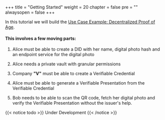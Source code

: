 
+++
title = "Getting Started"
weight = 20
chapter = false
pre = ""
alwaysopen = false
+++

In this tutorial we will build the [Use Case Example: Decentralized Proof of Age](/services/did_sidechain/use_case_example).

#### This involves a few moving parts:

1. Alice must be able to create a DID with her name, digital photo hash and an endpoint service for the digital photo

2. Alice needs a private vault with granular permissions 

3. Company **"V"** must be able to create a Verifiable Credential

4. Alice must be able to generate a Verifiable Presentation from the Verifiable Credential

5. Bob needs to be able to scan the QR code, fetch her digital photo and verify the Verifiable Presentation without
    the issuer's help.

 
{{< notice todo >}}
    Under Development
{{< /notice >}}
